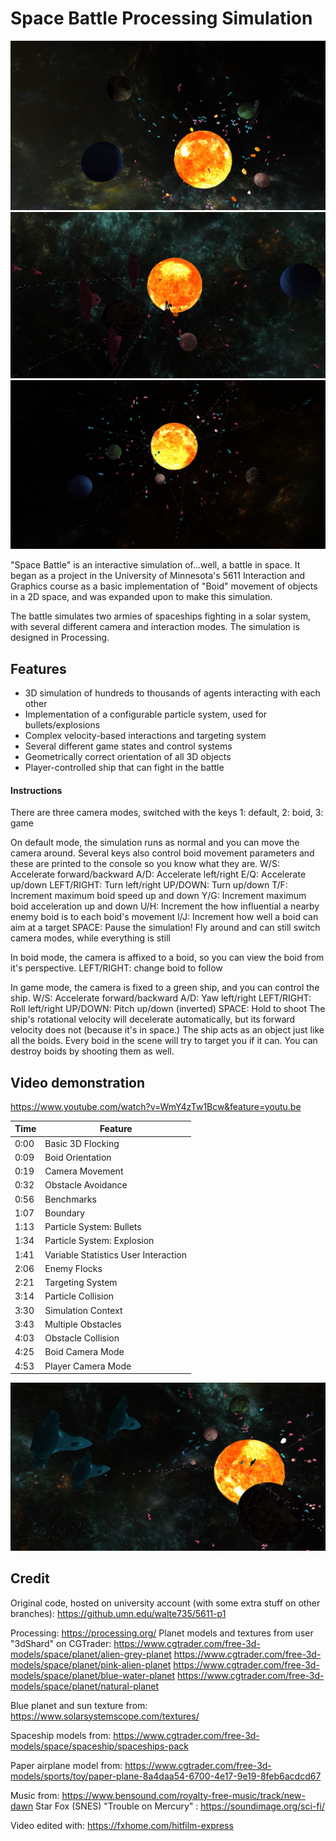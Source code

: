# Space Battle Processing Simulation

![art1](/images/1.jpg)
![art2](/images/art1.jpg)
![art3](/images/3.jpg)

"Space Battle" is an interactive simulation of...well, a battle in space. It began as a project in the University of Minnesota's
5611 Interaction and Graphics course as a basic implementation of "Boid" movement of objects in a 2D space, and was expanded upon to
make this simulation.

The battle simulates two armies of spaceships fighting in a solar system, with several different camera and interaction modes. The simulation
is designed in Processing.

## Features

- 3D simulation of hundreds to thousands of agents interacting with each other
- Implementation of a configurable particle system, used for bullets/explosions
- Complex velocity-based interactions and targeting system
- Several different game states and control systems
- Geometrically correct orientation of all 3D objects
- Player-controlled ship that can fight in the battle

#### Instructions

There are three camera modes, switched with the keys 1: default, 2: boid, 3: game

On default mode, the simulation runs as normal and you can move the camera around. Several keys also control boid movement parameters and these are printed to the console so you know what they are.
W/S: Accelerate forward/backward
A/D: Accelerate left/right
E/Q: Accelerate up/down
LEFT/RIGHT: Turn left/right
UP/DOWN: Turn up/down
T/F: Increment maximum boid speed up and down
Y/G: Increment maximum boid acceleration up and down
U/H: Increment the how influential a nearby enemy boid is to each boid's movement
I/J: Increment how well a boid can aim at a target
SPACE: Pause the simulation! Fly around and can still switch camera modes, while everything is still

In boid mode, the camera is affixed to a boid, so you can view the boid from it's perspective.
LEFT/RIGHT: change boid to follow

In game mode, the camera is fixed to a green ship, and you can control the ship.
W/S: Accelerate forward/backward
A/D: Yaw left/right
LEFT/RIGHT: Roll left/right
UP/DOWN: Pitch up/down (inverted)
SPACE: Hold to shoot
The ship's rotational velocity will decelerate automatically, but its forward velocity does not (because it's in space.)
The ship acts as an object just like all the boids. Every boid in the scene will try to target you if it can. You can
destroy boids by shooting them as well.

## Video demonstration

https://www.youtube.com/watch?v=WmY4zTw1Bcw&feature=youtu.be

| Time | Feature                              |
| ---- | ------------------------------------ |
| 0:00 | Basic 3D Flocking                    |
| 0:09 | Boid Orientation                     |
| 0:19 | Camera Movement                      |
| 0:32 | Obstacle Avoidance                   |
| 0:56 | Benchmarks                           |
| 1:07 | Boundary                             |
| 1:13 | Particle System: Bullets             |
| 1:34 | Particle System: Explosion           |
| 1:41 | Variable Statistics User Interaction |
| 2:06 | Enemy Flocks                         |
| 2:21 | Targeting System                     |
| 3:14 | Particle Collision                   |
| 3:30 | Simulation Context                   |
| 3:43 | Multiple Obstacles                   |
| 4:03 | Obstacle Collision                   |
| 4:25 | Boid Camera Mode                     |
| 4:53 | Player Camera Mode                   |

![art4](/images/art2.jpg)

## Credit

Original code, hosted on university account (with some extra stuff on other branches):
https://github.umn.edu/walte735/5611-p1

Processing:
https://processing.org/
Planet models and textures from user "3dShard" on CGTrader:
https://www.cgtrader.com/free-3d-models/space/planet/alien-grey-planet
https://www.cgtrader.com/free-3d-models/space/planet/pink-alien-planet
https://www.cgtrader.com/free-3d-models/space/planet/blue-water-planet
https://www.cgtrader.com/free-3d-models/space/planet/natural-planet

Blue planet and sun texture from:
https://www.solarsystemscope.com/textures/

Spaceship models from:
https://www.cgtrader.com/free-3d-models/space/spaceship/spaceships-pack

Paper airplane model from:
https://www.cgtrader.com/free-3d-models/sports/toy/paper-plane-8a4daa54-6700-4e17-9e19-8feb6acdcd67

Music from:
https://www.bensound.com/royalty-free-music/track/new-dawn
Star Fox (SNES)
"Trouble on Mercury" : https://soundimage.org/sci-fi/

Video edited with: https://fxhome.com/hitfilm-express
